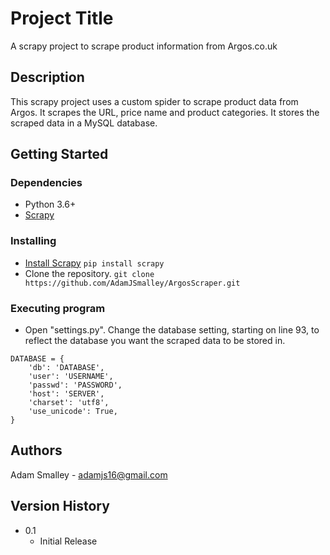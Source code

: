 # Project Title

A scrapy project to scrape product information from Argos.co.uk

## Description

This scrapy project uses a custom spider to scrape product data from Argos. It scrapes the URL, price name and product categories. It stores the scraped data in a MySQL database.

## Getting Started

### Dependencies

* Python 3.6+
* [Scrapy](https://scrapy.org/)

### Installing

* [Install Scrapy](https://github.com/scrapy/scrapy)
`pip install scrapy`
* Clone the repository.
`git clone https://github.com/AdamJSmalley/ArgosScraper.git`

### Executing program

* Open "settings.py". Change the database setting, starting on line 93, to reflect the database you want the scraped data to be stored in.
```
DATABASE = {    
    'db': 'DATABASE',
    'user': 'USERNAME',
    'passwd': 'PASSWORD',
    'host': 'SERVER',
    'charset': 'utf8',    
    'use_unicode': True,    
}
```

## Authors

Adam Smalley - adamjs16@gmail.com

## Version History

* 0.1
    * Initial Release